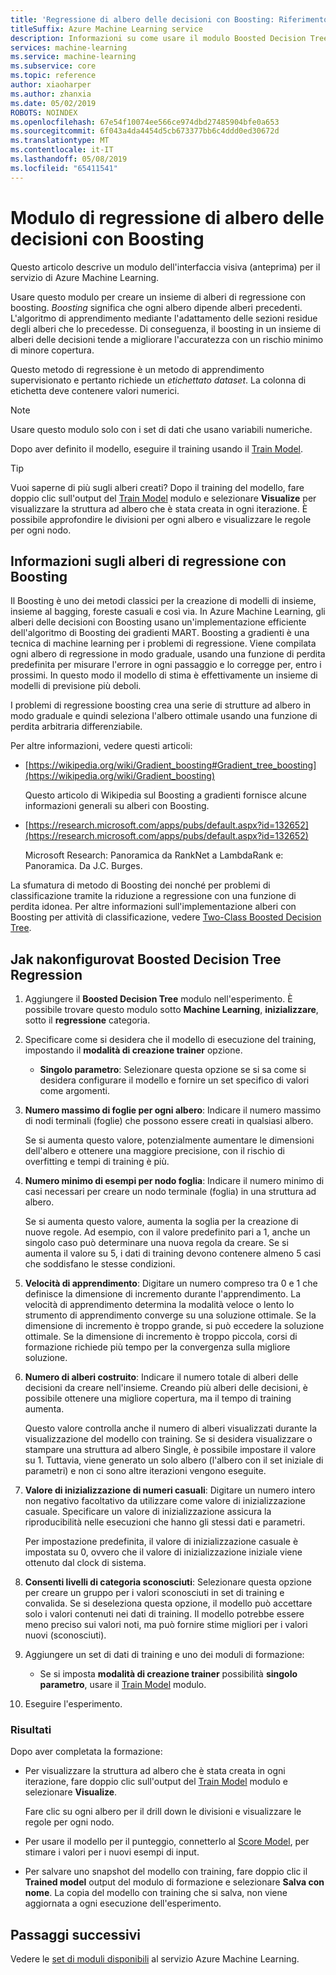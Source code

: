 ```yaml
---
title: 'Regressione di albero delle decisioni con Boosting: Riferimento al modulo'
titleSuffix: Azure Machine Learning service
description: Informazioni su come usare il modulo Boosted Decision Tree Regression nel servizio Azure Machine Learning per creare un insieme di alberi di regressione con boosting.
services: machine-learning
ms.service: machine-learning
ms.subservice: core
ms.topic: reference
author: xiaoharper
ms.author: zhanxia
ms.date: 05/02/2019
ROBOTS: NOINDEX
ms.openlocfilehash: 67e54f10074ee566ce974dbd27485904bfe0a653
ms.sourcegitcommit: 6f043a4da4454d5cb673377bb6c4ddd0ed30672d
ms.translationtype: MT
ms.contentlocale: it-IT
ms.lasthandoff: 05/08/2019
ms.locfileid: "65411541"
---
```

# <a name="boosted-decision-tree-regression-module"></a>Modulo di regressione di albero delle decisioni con Boosting

Questo articolo descrive un modulo dell'interfaccia visiva (anteprima) per il servizio di Azure Machine Learning.

Usare questo modulo per creare un insieme di alberi di regressione con boosting. *Boosting* significa che ogni albero dipende alberi precedenti. L'algoritmo di apprendimento mediante l'adattamento delle sezioni residue degli alberi che lo precedesse. Di conseguenza, il boosting in un insieme di alberi delle decisioni tende a migliorare l'accuratezza con un rischio minimo di minore copertura.  
  
Questo metodo di regressione è un metodo di apprendimento supervisionato e pertanto richiede un *etichettato dataset*. La colonna di etichetta deve contenere valori numerici.  

> [!NOTE]
> Usare questo modulo solo con i set di dati che usano variabili numeriche.  

Dopo aver definito il modello, eseguire il training usando il [Train Model](./train-model.md).

> [!TIP]
> Vuoi saperne di più sugli alberi creati? Dopo il training del modello, fare doppio clic sull'output del [Train Model](./train-model.md) modulo e selezionare **Visualize** per visualizzare la struttura ad albero che è stata creata in ogni iterazione. È possibile approfondire le divisioni per ogni albero e visualizzare le regole per ogni nodo.  
  
## <a name="more-about-boosted-regression-trees"></a>Informazioni sugli alberi di regressione con Boosting  

Il Boosting è uno dei metodi classici per la creazione di modelli di insieme, insieme al bagging, foreste casuali e così via.  In Azure Machine Learning, gli alberi delle decisioni con Boosting usano un'implementazione efficiente dell'algoritmo di Boosting dei gradienti MART. Boosting a gradienti è una tecnica di machine learning per i problemi di regressione. Viene compilata ogni albero di regressione in modo graduale, usando una funzione di perdita predefinita per misurare l'errore in ogni passaggio e lo corregge per, entro i prossimi. In questo modo il modello di stima è effettivamente un insieme di modelli di previsione più deboli.  
  
I problemi di regressione boosting crea una serie di strutture ad albero in modo graduale e quindi seleziona l'albero ottimale usando una funzione di perdita arbitraria differenziabile.  
  
Per altre informazioni, vedere questi articoli:  
  
+ [https://wikipedia.org/wiki/Gradient_boosting#Gradient_tree_boosting](https://wikipedia.org/wiki/Gradient_boosting)

    Questo articolo di Wikipedia sul Boosting a gradienti fornisce alcune informazioni generali su alberi con Boosting. 
  
-  [https://research.microsoft.com/apps/pubs/default.aspx?id=132652](https://research.microsoft.com/apps/pubs/default.aspx?id=132652)  

    Microsoft Research: Panoramica da RankNet a LambdaRank e: Panoramica. Da J.C. Burges.

La sfumatura di metodo di Boosting dei nonché per problemi di classificazione tramite la riduzione a regressione con una funzione di perdita idonea. Per altre informazioni sull'implementazione alberi con Boosting per attività di classificazione, vedere [Two-Class Boosted Decision Tree](./two-class-boosted-decision-tree.md).  

## <a name="how-to-configure-boosted-decision-tree-regression"></a>Jak nakonfigurovat Boosted Decision Tree Regression

1.  Aggiungere il **Boosted Decision Tree** modulo nell'esperimento. È possibile trovare questo modulo sotto **Machine Learning**, **inizializzare**, sotto il **regressione** categoria. 
  
2.  Specificare come si desidera che il modello di esecuzione del training, impostando il **modalità di creazione trainer** opzione.  
  
    -   **Singolo parametro**: Selezionare questa opzione se si sa come si desidera configurare il modello e fornire un set specifico di valori come argomenti.  
   
  
3. **Numero massimo di foglie per ogni albero**: Indicare il numero massimo di nodi terminali (foglie) che possono essere creati in qualsiasi albero.  

    Se si aumenta questo valore, potenzialmente aumentare le dimensioni dell'albero e ottenere una maggiore precisione, con il rischio di overfitting e tempi di training è più.  

4. **Numero minimo di esempi per nodo foglia**: Indicare il numero minimo di casi necessari per creare un nodo terminale (foglia) in una struttura ad albero.

    Se si aumenta questo valore, aumenta la soglia per la creazione di nuove regole. Ad esempio, con il valore predefinito pari a 1, anche un singolo caso può determinare una nuova regola da creare. Se si aumenta il valore su 5, i dati di training devono contenere almeno 5 casi che soddisfano le stesse condizioni.

5. **Velocità di apprendimento**: Digitare un numero compreso tra 0 e 1 che definisce la dimensione di incremento durante l'apprendimento. La velocità di apprendimento determina la modalità veloce o lento lo strumento di apprendimento converge su una soluzione ottimale. Se la dimensione di incremento è troppo grande, si può eccedere la soluzione ottimale. Se la dimensione di incremento è troppo piccola, corsi di formazione richiede più tempo per la convergenza sulla migliore soluzione.

6. **Numero di alberi costruito**: Indicare il numero totale di alberi delle decisioni da creare nell'insieme. Creando più alberi delle decisioni, è possibile ottenere una migliore copertura, ma il tempo di training aumenta.

    Questo valore controlla anche il numero di alberi visualizzati durante la visualizzazione del modello con training. Se si desidera visualizzare o stampare una struttura ad albero Single, è possibile impostare il valore su 1. Tuttavia, viene generato un solo albero (l'albero con il set iniziale di parametri) e non ci sono altre iterazioni vengono eseguite.

7. **Valore di inizializzazione di numeri casuali**: Digitare un numero intero non negativo facoltativo da utilizzare come valore di inizializzazione casuale. Specificare un valore di inizializzazione assicura la riproducibilità nelle esecuzioni che hanno gli stessi dati e parametri.

    Per impostazione predefinita, il valore di inizializzazione casuale è impostata su 0, ovvero che il valore di inizializzazione iniziale viene ottenuto dal clock di sistema.
  
8. **Consenti livelli di categoria sconosciuti**: Selezionare questa opzione per creare un gruppo per i valori sconosciuti in set di training e convalida. Se si deseleziona questa opzione, il modello può accettare solo i valori contenuti nei dati di training. Il modello potrebbe essere meno preciso sui valori noti, ma può fornire stime migliori per i valori nuovi (sconosciuti).

9. Aggiungere un set di dati di training e uno dei moduli di formazione:

    - Se si imposta **modalità di creazione trainer** possibilità **singolo parametro**, usare il [Train Model](train-model.md) modulo.  
  
    

10. Eseguire l'esperimento.  
  
### <a name="results"></a>Risultati

Dopo aver completata la formazione:

+ Per visualizzare la struttura ad albero che è stata creata in ogni iterazione, fare doppio clic sull'output del [Train Model](train-model.md) modulo e selezionare **Visualize**.
  
     Fare clic su ogni albero per il drill down le divisioni e visualizzare le regole per ogni nodo.  

+ Per usare il modello per il punteggio, connetterlo al [Score Model](./score-model.md), per stimare i valori per i nuovi esempi di input.

+ Per salvare uno snapshot del modello con training, fare doppio clic il **Trained model** output del modulo di formazione e selezionare **Salva con nome**. La copia del modello con training che si salva, non viene aggiornata a ogni esecuzione dell'esperimento.

## <a name="next-steps"></a>Passaggi successivi

Vedere le [set di moduli disponibili](module-reference.md) al servizio Azure Machine Learning. 